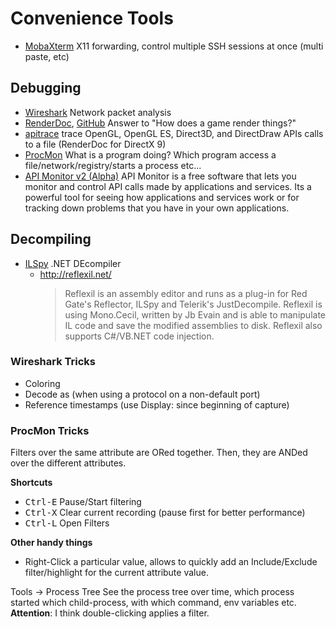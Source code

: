# Convenience Tools

- [MobaXterm](https://mobaxterm.mobatek.net/) X11 forwarding, control multiple SSH sessions at once (multi paste, etc)

## Debugging

- [Wireshark](https://www.wireshark.org/) Network packet analysis
- [RenderDoc](https://renderdoc.org/), [GitHub](https://github.com/baldurk/renderdoc) Answer to "How does a game render things?"
- [apitrace](https://github.com/apitrace/apitrace) trace OpenGL, OpenGL ES, Direct3D, and DirectDraw APIs calls to a file (RenderDoc for DirectX 9)
- [ProcMon](https://docs.microsoft.com/en-us/sysinternals/downloads/procmon) What is a program doing? Which program access a file/network/registry/starts a process etc...
- [API Monitor v2 (Alpha)](http://www.rohitab.com/apimonitor) API Monitor is a free software that lets you monitor and control API calls made by applications and services. Its a powerful tool for seeing how applications and services work or for tracking down problems that you have in your own applications.

## Decompiling

- [ILSpy](https://github.com/icsharpcode/ILSpy) .NET DEcompiler
  - http://reflexil.net/ 
    > Reflexil is an assembly editor and runs as a plug-in for Red Gate's Reflector, ILSpy and Telerik's JustDecompile. Reflexil is using Mono.Cecil, written by Jb Evain and is able to manipulate IL code and save the modified assemblies to disk. Reflexil also supports C#/VB.NET code injection.

### Wireshark Tricks

- Coloring
- Decode as (when using a protocol on a non-default port)
- Reference timestamps (use Display: since beginning of capture)

### ProcMon Tricks

Filters over the same attribute are ORed together. Then, they are ANDed over the different attributes.

**Shortcuts**
- <kbd>Ctrl-E</kbd> Pause/Start filtering
- <kbd>Ctrl-X</kbd> Clear current recording (pause first for better performance)
- <kbd>Ctrl-L</kbd> Open Filters

**Other handy things**
- Right-Click a particular value, allows to quickly add an Include/Exclude filter/highlight for the current attribute value.

Tools -> Process Tree
See the process tree over time, which process started which child-process, with which command, env variables etc. **Attention**: I think double-clicking applies a filter.